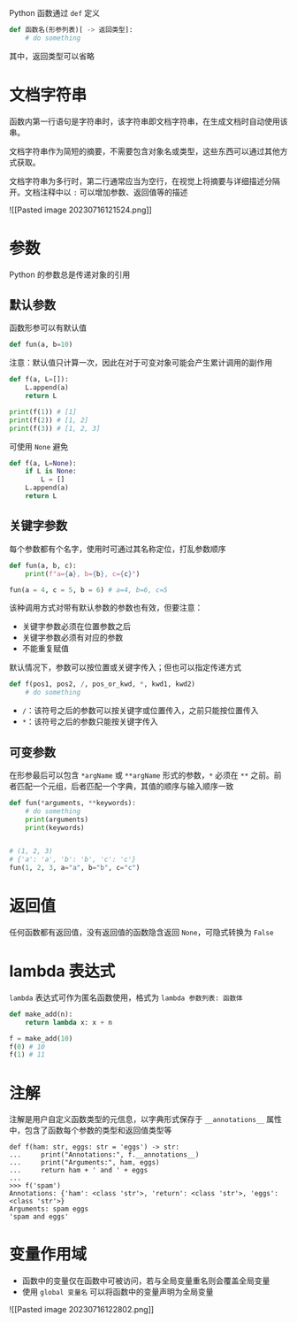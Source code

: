 Python 函数通过 `def` 定义

```python
def 函数名(形参列表)[ -> 返回类型]:
    # do something

```

其中，返回类型可以省略

# 文档字符串

函数内第一行语句是字符串时，该字符串即文档字符串，在生成文档时自动使用该串。

文档字符串作为简短的摘要，不需要包含对象名或类型，这些东西可以通过其他方式获取。

文档字符串为多行时，第二行通常应当为空行，在视觉上将摘要与详细描述分隔开。文档注释中以 `:` 可以增加参数、返回值等的描述

![[Pasted image 20230716121524.png]]

# 参数

Python 的参数总是传递对象的引用

## 默认参数

函数形参可以有默认值

```python
def fun(a, b=10)
```

注意：默认值只计算一次，因此在对于可变对象可能会产生累计调用的副作用

```python
def f(a, L=[]):
    L.append(a)
    return L

print(f(1)) # [1]
print(f(2)) # [1, 2]
print(f(3)) # [1, 2, 3]
```

可使用 `None` 避免

```python
def f(a, L=None):
    if L is None:
        L = []
    L.append(a)
    return L

```

## 关键字参数

每个参数都有个名字，使用时可通过其名称定位，打乱参数顺序

```python
def fun(a, b, c):
    print(f"a={a}, b={b}, c={c}")

fun(a = 4, c = 5, b = 6) # a=4, b=6, c=5
```

该种调用方式对带有默认参数的参数也有效，但要注意：
- 关键字参数必须在位置参数之后
- 关键字参数必须有对应的参数
- 不能重复赋值

默认情况下，参数可以按位置或关键字传入；但也可以指定传递方式

```python
def f(pos1, pos2, /, pos_or_kwd, *, kwd1, kwd2)
    # do something

```
- `/`：该符号之后的参数可以按关键字或位置传入，之前只能按位置传入
- `*`：该符号之后的参数只能按关键字传入

## 可变参数

在形参最后可以包含 `*argName` 或 `**argName` 形式的参数，`*` 必须在 `**` 之前。前者匹配一个元组，后者匹配一个字典，其值的顺序与输入顺序一致

```python
def fun(*arguments, **keywords):  
    # do something  
    print(arguments)  
    print(keywords)  


# (1, 2, 3)
# {'a': 'a', 'b': 'b', 'c': 'c'}
fun(1, 2, 3, a="a", b="b", c="c")
```

# 返回值

任何函数都有返回值，没有返回值的函数隐含返回 `None`，可隐式转换为 `False`

# lambda 表达式

`lambda` 表达式可作为匿名函数使用，格式为 `lambda 参数列表: 函数体`

```python
def make_add(n):
    return lambda x: x + n

f = make_add(10)
f(0) # 10
f(1) # 11
```

# 注解

注解是用户自定义函数类型的元信息，以字典形式保存于 `__annotations__` 属性中，包含了函数每个参数的类型和返回值类型等

```
def f(ham: str, eggs: str = 'eggs') -> str:
...     print("Annotations:", f.__annotations__)
...     print("Arguments:", ham, eggs)
...     return ham + ' and ' + eggs
...
>>> f('spam')
Annotations: {'ham': <class 'str'>, 'return': <class 'str'>, 'eggs': <class 'str'>}
Arguments: spam eggs
'spam and eggs'
```

# 变量作用域

- 函数中的变量仅在函数中可被访问，若与全局变量重名则会覆盖全局变量
- 使用 `global 变量名` 可以将函数中的变量声明为全局变量

![[Pasted image 20230716122802.png]]